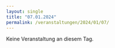 ```yaml
---
layout: single
title: "07.01.2024"
permalink: /veranstaltungen/2024/01/07/
---
```


Keine Veranstaltung an diesem Tag.
